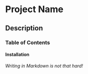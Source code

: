 # Project Name
## Description 
### Table of Contents
#### Installation

_Writing in Markdown is not that hard!_
